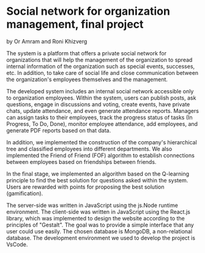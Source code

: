 # Social network for organization management, final project
by Or Amram and Roni Khizverg

The system is a platform that offers a private social network for organizations that will help the management of the organization to spread internal information of the organization such as special events, successes, etc.  In addition, to take care of social life and close communication between the organization's employees themselves and the management.

The developed system includes an internal social network accessible only to organization employees. Within the system, users can publish posts, ask questions, engage in discussions and voting, create events, have private chats, update attendance, and even generate attendance reports. Managers can assign tasks to their employees, track the progress status of tasks (In Progress, To Do, Done), monitor employee attendance, add employees, and generate PDF reports based on that data.

In addition, we implemented the construction of the company's hierarchical tree and classified employees into different departments. We also implemented the Friend of Friend (FOF) algorithm to establish connections between employees based on friendships between friends.

In the final stage, we implemented an algorithm based on the Q-learning principle to find the best solution for questions asked within the system. Users are rewarded with points for proposing the best solution (gamification).

The server-side was written in JavaScript using the js.Node runtime environment.
The client-side was written in JavaScript using the React.js library, which was implemented to design the website according to the principles of "Gestalt". The goal was to provide a simple interface that any user could use easily.
The chosen database is MongoDB, a non-relational database.
The development environment we used to develop the project is VsCode.
